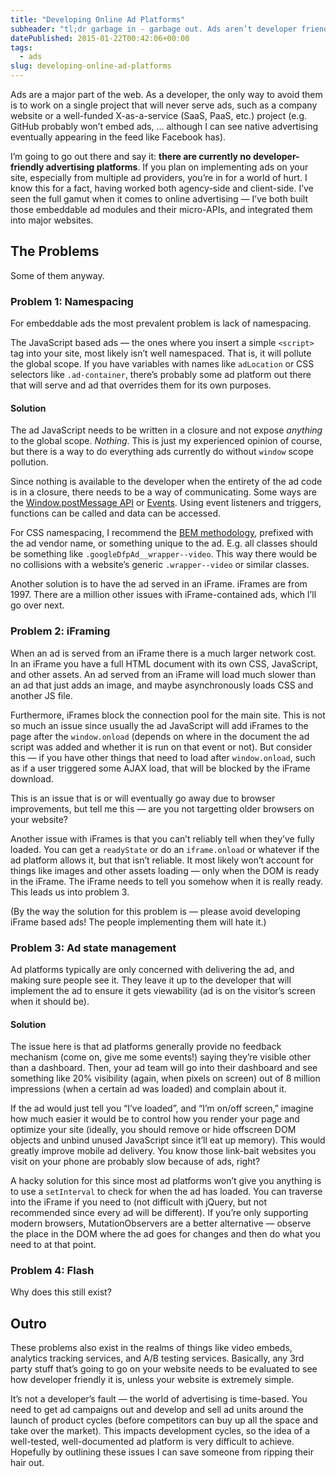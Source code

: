 ```yaml
---
title: "Developing Online Ad Platforms"
subheader: "tl;dr garbage in - garbage out. Ads aren’t developer friendly."
datePublished: 2015-01-22T00:42:06+00:00
tags:
  - ads
slug: developing-online-ad-platforms
---
```



<p>Ads are a major part of the web. As a developer, the only way to avoid them is to work on a single project that will never serve ads, such as a company website or a well-funded X-as-a-service (SaaS, PaaS, etc.) project (e.g. GitHub probably won’t embed ads, … although I can see native advertising eventually appearing in the feed like Facebook has).</p>
<p>I’m going to go out there and say it: <strong>there are currently no developer-friendly advertising platforms</strong>. If you plan on implementing ads on your site, especially from multiple ad providers, you’re in for a world of hurt. I know this for a fact, having worked both agency-side and client-side. I’ve seen the full gamut when it comes to online advertising — I’ve both built those embeddable ad modules and their micro-APIs, and integrated them into major websites.</p>
<h2 id="the-problems"><a href="#the-problems" name="the-problems"></a>The Problems</h2>
<p>Some of them anyway.</p>
<h3 id="problem-1:-namespacing"><a href="#problem-1:-namespacing" name="problem-1:-namespacing"></a>Problem 1: Namespacing</h3>
<p>For embeddable ads the most prevalent problem is lack of namespacing.</p>
<p>The JavaScript based ads — the ones where you insert a simple <code>&lt;script&gt;</code> tag into your site, most likely isn’t well namespaced. That is, it will pollute the global scope. If you have variables with names like <code>adLocation</code> or CSS selectors like <code>.ad-container</code>, there’s probably some ad platform out there that will serve and ad that overrides them for its own purposes.</p>
<h4 id="solution"><a href="#solution" name="solution"></a>Solution</h4>
<p>The ad JavaScript needs to be written in a closure and not expose <em>anything</em> to the global scope. <em>Nothing</em>. This is just my experienced opinion of course, but there is a way to do everything ads currently do without <code>window</code> scope pollution.</p>
<p>Since nothing is available to the developer when the entirety of the ad code is in a closure, there needs to be a way of communicating. Some ways are the <a href="https://developer.mozilla.org/en-US/docs/Web/API/Window.postMessage">Window.postMessage API</a> or <a href="https://developer.mozilla.org/en-US/docs/Web/Guide/Events/Creating_and_triggering_events">Events</a>. Using event listeners and triggers, functions can be called and data can be accessed.</p>
<p>For CSS namespacing, I recommend the <a href="https://bem.info/method/">BEM methodology</a>, prefixed with the ad vendor name, or something unique to the ad. E.g. all classes should be something like <code>.googleDfpAd__wrapper--video</code>. This way there would be no collisions with a website’s generic <code>.wrapper--video</code> or similar classes.</p>
<p>Another solution is to have the ad served in an iFrame. iFrames are from 1997. There are a million other issues with iFrame-contained ads, which I’ll go over next.</p>
<h3 id="problem-2:-iframing"><a href="#problem-2:-iframing" name="problem-2:-iframing"></a>Problem 2: iFraming</h3>
<p>When an ad is served from an iFrame there is a much larger network cost. In an iFrame you have a full HTML document with its own CSS, JavaScript, and other assets. An ad served from an iFrame will load much slower than an ad that just adds an image, and maybe asynchronously loads CSS and another JS file.</p>
<p>Furthermore, iFrames block the connection pool for the main site. This is not so much an issue since usually the ad JavaScript will add iFrames to the page after the <code>window.onload</code> (depends on where in the document the ad script was added and whether it is run on that event or not). But consider this — if you have other things that need to load after <code>window.onload</code>, such as if a user triggered some AJAX load, that will be blocked by the iFrame download.</p>
<p>This is an issue that is or will eventually go away due to browser improvements, but tell me this — are you not targetting older browsers on your website?</p>
<p>Another issue with iFrames is that you can’t reliably tell when they’ve fully loaded. You can get a <code>readyState</code> or do an <code>iframe.onload</code> or whatever if the ad platform allows it, but that isn’t reliable. It most likely won’t account for things like images and other assets loading — only when the DOM is ready in the iFrame. The iFrame needs to tell you somehow when it is really ready. This leads us into problem 3.</p>
<p>(By the way the solution for this problem is — please avoid developing iFrame based ads! The people implementing them will hate it.)</p>
<h3 id="problem-3:-ad-state-management"><a href="#problem-3:-ad-state-management" name="problem-3:-ad-state-management"></a>Problem 3: Ad state management</h3>
<p>Ad platforms typically are only concerned with delivering the ad, and making sure people see it. They leave it up to the developer that will implement the ad to ensure it gets viewability (ad is on the visitor’s screen when it should be).</p>
<h4 id="solution"><a href="#solution" name="solution"></a>Solution</h4>
<p>The issue here is that ad platforms generally provide no feedback mechanism (come on, give me some events!) saying they’re visible other than a dashboard. Then, your ad team will go into their dashboard and see something like 20% visibility (again, when pixels on screen) out of 8 million impressions (when a certain ad was loaded) and complain about it.</p>
<p>If the ad would just tell you “I’ve loaded”, and “I’m on/off screen,” imagine how much easier it would be to control how you render your page and optimize your site (ideally, you should remove or hide offscreen DOM objects and unbind unused JavaScript since it’ll eat up memory). This would greatly improve mobile ad delivery. You know those link-bait websites you visit on your phone are probably slow because of ads, right?</p>
<p>A hacky solution for this since most ad platforms won&#8217;t give you anything is to use a <code>setInterval</code> to check for when the ad has loaded. You can traverse into the iFrame if you need to (not difficult with jQuery, but not recommended since every ad will be different). If you&#8217;re only supporting modern browsers, MutationObservers are a better alternative &#8212; observe the place in the DOM where the ad goes for changes and then do what you need to at that point.</p>
<h3 id="problem-4:-flash"><a href="#problem-4:-flash" name="problem-4:-flash"></a>Problem 4: Flash</h3>
<p>Why does this still exist?</p>
<h2 id="outro"><a href="#outro" name="outro"></a>Outro</h2>
<p>These problems also exist in the realms of things like video embeds, analytics tracking services, and A/B testing services. Basically, any 3rd party stuff that’s going to go on your website needs to be evaluated to see how developer friendly it is, unless your website is extremely simple.</p>
<p>It’s not a developer’s fault — the world of advertising is time-based. You need to get ad campaigns out and develop and sell ad units around the launch of product cycles (before competitors can buy up all the space and take over the market). This impacts development cycles, so the idea of a well-tested, well-documented ad platform is very difficult to achieve. Hopefully by outlining these issues I can save someone from ripping their hair out.</p>

